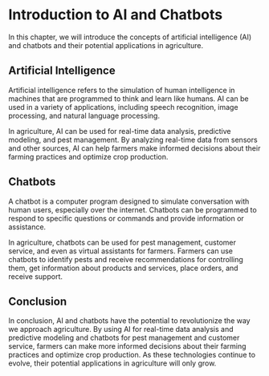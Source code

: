 Introduction to AI and Chatbots
======================================================================================

In this chapter, we will introduce the concepts of artificial intelligence (AI) and chatbots and their potential applications in agriculture.

Artificial Intelligence
-----------------------

Artificial intelligence refers to the simulation of human intelligence in machines that are programmed to think and learn like humans. AI can be used in a variety of applications, including speech recognition, image processing, and natural language processing.

In agriculture, AI can be used for real-time data analysis, predictive modeling, and pest management. By analyzing real-time data from sensors and other sources, AI can help farmers make informed decisions about their farming practices and optimize crop production.

Chatbots
--------

A chatbot is a computer program designed to simulate conversation with human users, especially over the internet. Chatbots can be programmed to respond to specific questions or commands and provide information or assistance.

In agriculture, chatbots can be used for pest management, customer service, and even as virtual assistants for farmers. Farmers can use chatbots to identify pests and receive recommendations for controlling them, get information about products and services, place orders, and receive support.

Conclusion
----------

In conclusion, AI and chatbots have the potential to revolutionize the way we approach agriculture. By using AI for real-time data analysis and predictive modeling and chatbots for pest management and customer service, farmers can make more informed decisions about their farming practices and optimize crop production. As these technologies continue to evolve, their potential applications in agriculture will only grow.
